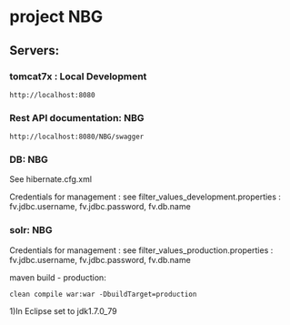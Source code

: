 # project NBG

## Servers:

### tomcat7x : Local Development
	http://localhost:8080


### Rest API documentation: NBG
	http://localhost:8080/NBG/swagger


### DB: NBG
See hibernate.cfg.xml

Credentials for management : 
see filter_values_development.properties : fv.jdbc.username, fv.jdbc.password, fv.db.name


### solr: NBG
Credentials for management : 
see filter_values_production.properties : fv.jdbc.username, fv.jdbc.password, fv.db.name


maven build - production:
	
	clean compile war:war -DbuildTarget=production

1)In Eclipse set to jdk1.7.0_79